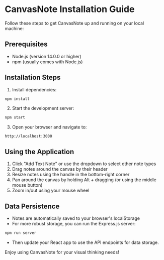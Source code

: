 # CanvasNote Installation Guide

Follow these steps to get CanvasNote up and running on your local machine:

## Prerequisites

- Node.js (version 14.0.0 or higher)
- npm (usually comes with Node.js)

## Installation Steps

1. Install dependencies:
```bash
npm install
```

2. Start the development server:
```bash
npm start
```

3. Open your browser and navigate to:
```
http://localhost:3000
```

## Using the Application

1. Click "Add Text Note" or use the dropdown to select other note types
2. Drag notes around the canvas by their header
3. Resize notes using the handle in the bottom-right corner
4. Pan around the canvas by holding Alt + dragging (or using the middle mouse button)
5. Zoom in/out using your mouse wheel

## Data Persistence

- Notes are automatically saved to your browser's localStorage
- For more robust storage, you can run the Express.js server:
```bash
npm run server
```

- Then update your React app to use the API endpoints for data storage.

Enjoy using CanvasNote for your visual thinking needs!
